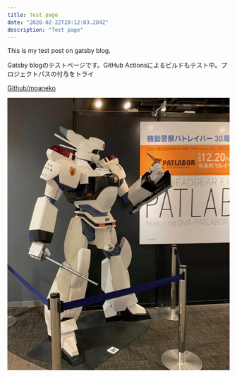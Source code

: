 ```yaml
---
title: Test page
date: "2020-02-22T20:12:03.284Z"
description: "Test page"
---
```


This is my test post on gatsby blog.

Gatsby blogのテストページです。GitHub Actionsによるビルドもテスト中。プロジェクトパスの付与をトライ

[Github/mganeko](https://github.com/mganeko/gatsby-blog/)

![PATLABOR](./pat.jpeg)